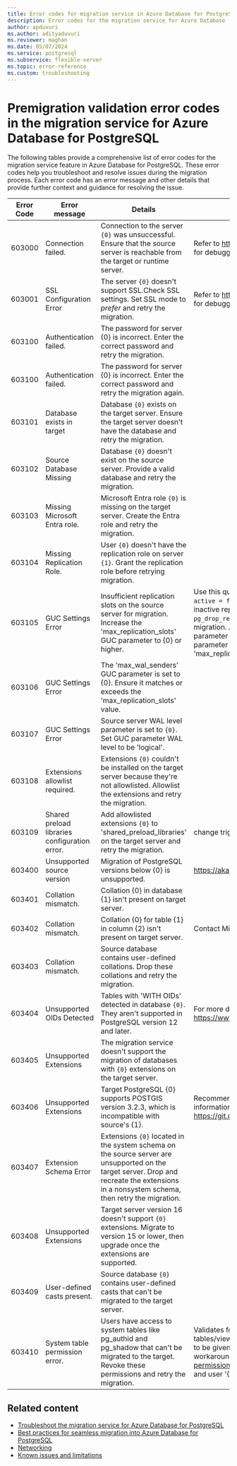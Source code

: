 ```yaml
---
title: Error codes for migration service in Azure Database for PostgreSQL
description: Error codes for the migration service for Azure Database for PostgreSQL.
author: apduvuri
ms.author: adityaduvuri
ms.reviewer: maghan
ms.date: 05/07/2024
ms.service: postgresql
ms.subservice: flexible-server
ms.topic: error-reference
ms.custom: troubleshooting
---
```


# Premigration validation error codes in the migration service for Azure Database for PostgreSQL

The following tables provide a comprehensive list of error codes for the migration service feature in Azure Database for PostgreSQL. These error codes help you troubleshoot and resolve issues during the migration process. Each error code has an error message and other details that provide further context and guidance for resolving the issue.

| Error Code | Error message | Details | Resolution |
| --- | --- | --- | --- |
| 603000 | Connection failed. | Connection to the server `{0}` was unsuccessful. Ensure that the source server is reachable from the target or runtime server. | Refer to https://aka.ms/postgres-migrations-networking-faq for debugging connectivity issues. |
| 603001 | SSL Configuration Error | The server `{0}` doesn't support SSL.Check SSL settings. Set SSL mode to *prefer* and retry the migration. | Refer to https://aka.ms/postgres-migrations-networking-faq for debugging connectivity issues. |
| 603100 | Authentication failed. | The password for server {0} is incorrect. Enter the correct password and retry the migration. | |
| 603100 | Authentication failed. | The password for server {0} is incorrect. Enter the correct password and retry the migration again. | |
| 603101 | Database exists in target | Database `{0}` exists on the target server. Ensure the target server doesn't have the database and retry the migration. | |
| 603102 | Source Database Missing | Database `{0}` doesn't exist on the source server. Provide a valid database and retry the migration. | |
| 603103 | Missing Microsoft Entra role. | Microsoft Entra role `{0}` is missing on the target server. Create the Entra role and retry the migration. | |
| 603104 | Missing Replication Role. | User `{0}` doesn't have the replication role on server `{1}`. Grant the replication role before retrying migration. | |
| 603105 | GUC Settings Error | Insufficient replication slots on the source server for migration. Increase the 'max_replication_slots' GUC parameter to {0} or higher. | Use this query `SELECT * FROM pg_replication_slots WHERE active = false AND slot_type = 'logical';` to get the list of inactive replication slots and drop them using `SELECT pg_drop_replication_slot('slot_name');` before initiating the migration. Alternatively, set the 'max_replication_slots' server parameter to {0} or higher. Ensure that the 'max_wal_senders' parameter is also changed to be greater than or equal to the 'max_replication_slots' parameter. |
| 603106 | GUC Settings Error | The 'max_wal_senders' GUC parameter is set to {0}. Ensure it matches or exceeds the 'max_replication_slots' value. | |
| 603107 | GUC Settings Error | Source server WAL level parameter is set to `{0}`. Set GUC parameter WAL level to be 'logical'. | |
| 603108 | Extensions allowlist required. | Extensions `{0}` couldn't be installed on the target server because they're not allowlisted. Allowlist the extensions and retry the migration. | |
| 603109 | Shared preload libraries configuration error. | Add allowlisted extensions `{0}` to 'shared_preload_libraries' on the target server and retry the migration. | change triggers a restart of the server. |
| 603400 | Unsupported source version | Migration of PostgreSQL versions below {0} is unsupported. | https://aka.ms/DumpandRestore |
| 603401 | Collation mismatch. | Collation {0} in database {1} isn't present on target server. | |
| 603402 | Collation mismatch. | Collation {0} for table {1} in column {2} isn't present on target server. | Contact Microsoft support to add the necessary collations. |
| 603403 | Collation mismatch. | Source database contains user-defined collations. Drop these collations and retry the migration. | |
| 603404 | Unsupported OIDs Detected | Tables with 'WITH OIDs' detected in database `{0}`. They aren't supported in PostgreSQL version 12 and later. | For more details, refer to this link: https://www.postgresql.org/docs/release/12.0. |
| 603405 | Unsupported Extensions | The migration service doesn't support the migration of databases with `{0}` extensions on the target server. | |
| 603406 | Unsupported Extensions | Target PostgreSQL {0} supports POSTGIS version 3.2.3, which is incompatible with source's {1}. | Recommend target server upgrade to version 11.For more information on the breaking changes, visit this link: https://git.osgeo.org/gitea/postgis/postgis/raw/tag/3.4.1/NEWS. |
| 603407 | Extension Schema Error | Extensions `{0}` located in the system schema on the source server are unsupported on the target server. Drop and recreate the extensions in a nonsystem schema, then retry the migration. | |
| 603408 | Unsupported Extensions | Target server version 16 doesn't support `{0}` extensions. Migrate to version 15 or lower, then upgrade once the extensions are supported. | |
| 603409 | User-defined casts present. | Source database `{0}` contains user-defined casts that can't be migrated to the target server. | |
| 603410 | System table permission error. | Users have access to system tables like pg_authid and pg_shadow that can't be migrated to the target. Revoke these permissions and retry the migration. | Validates for default permissions given to pg_catalog tables/views(pg_authid, pg_shadow etc.) which aren't allowed to be given on target. Refer to the following link for potential workarounds: https://aka.ms/troubleshooting-user-roles-permission-ownerships-issues. User `{1}` has '{2}' permissions, and user '{3}' has '{4}' permissions. |

## Related content

- [Troubleshoot the migration service for Azure Database for PostgreSQL](https://aka.ms/postgres-migrations-networking-faq)
- [Best practices for seamless migration into Azure Database for PostgreSQL](best-practices-migration-service-postgresql.md)
- [Networking](how-to-network-setup-migration-service.md)
- [Known issues and limitations](concepts-known-issues-migration-service.md)
